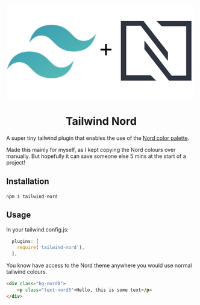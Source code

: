 <p align="center">
  <a href="https://github.com/crumb1e/tailwind-nord">
    <img src="https://raw.githubusercontent.com/crumb1e/tailwind-nord/master/tailwind-nord.png" alt="Logo">
  </a>

  <h1 align="center">Tailwind Nord</h1>
</p>


A super tiny tailwind plugin that enables the use of the [Nord color palette](https://www.nordtheme.com/).

Made this mainly for myself, as I kept copying the Nord colours over manually. But hopefully it can save someone else 5 mins at the start of a project!

## Installation

`npm i tailwind-nord`

## Usage


In your tailwind.config.js:

```js
  plugins: [
    require('tailwind-nord'),
  ],
```

You know have access to the Nord theme anywhere you would use normal tailwind colours.

```html
<div class="bg-nord0">
    <p class="text-nord5">Hello, this is some text</p>
</div>
```